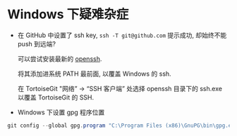 # Windows 下疑难杂症

* 在 GitHub 中设置了 ssh key,  `ssh -T git@github.com` 提示成功, 却始终不能 push 到远端?

    可以尝试安装最新的 [openssh](https://github.com/PowerShell/Win32-OpenSSH/releases).

    将其添加进系统 PATH 最前面, 以覆盖 Windows 的 ssh.

    在 TortoiseGit "网络” → “SSH 客户端” 处选择 openssh 目录下的 ssh.exe 以覆盖 TortoiseGit 的 SSH.

* Windows 下设置 gpg 程序位置

```powershell
git config --global gpg.program "C:\Program Files (x86)\GnuPG\bin\gpg.exe"
```
